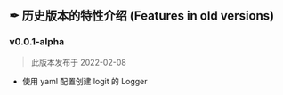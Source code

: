## ✒ 历史版本的特性介绍 (Features in old versions)

### v0.0.1-alpha

> 此版本发布于 2022-02-08

* 使用 yaml 配置创建 logit 的 Logger